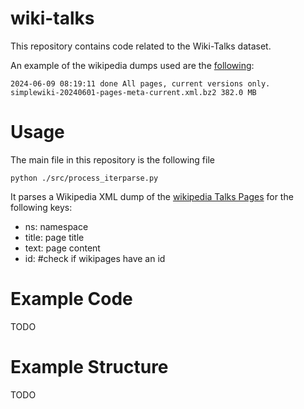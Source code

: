 # wiki-talks

This repository contains code related to the Wiki-Talks dataset.

An example of the wikipedia dumps used are the [following](http://wikipedia.c3sl.ufpr.br/simplewiki/20240601/):

```
2024-06-09 08:19:11 done All pages, current versions only.
simplewiki-20240601-pages-meta-current.xml.bz2 382.0 MB
```

# Usage

The main file in this repository is the following file

```
python ./src/process_iterparse.py
```
 
It parses a Wikipedia XML dump of the [wikipedia Talks Pages](https://en.wikipedia.org/wiki/Help:Talk_pages) for the following keys:
- ns: namespace
- title: page title
- text: page content
- id: #check if wikipages have an id 


# Example Code

TODO

# Example Structure

TODO